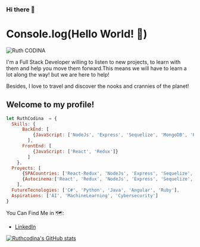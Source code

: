 ### Hi there 👋
# Console.log(Hello World! 💛)
![Ruth CODINA](https://user-images.githubusercontent.com/78045339/124202255-95a1db80-da9f-11eb-82e9-0b8e66db0c85.gif)

I'm a Full Stack Developer willing to listen to new projects, to learn with them and help you move them forward.This means we will have to learn a lot along the way! but we are here to help!

Besides, I love to travel and discover the nooks and crannies of the planet!

## Welcome to my profile!
```js
let RuthCodina  = {
  Skills: {
      BackEnd: [
          {JavaScript: ['NodeJs', 'Express', 'Sequelize', 'MongoDB', 'PostgreSQL']}
        ],
      FrontEnd: [
          {JavaScript: ['React', 'Redux']}
        ]
    },
  Proyects: [
      {SPACountries: ['React-Redux', 'NodeJs', 'Express', 'Sequelize','PostgreSQL']},
      {Autocinema:['React', 'Redux', 'NodeJs', 'Express', 'Sequelize', 'Passport']}
    ],
  FutureTecnologies: ['C#', 'Python', 'Java', 'Angular', 'Ruby'],
  Aspirations: ['AI', 'MachineLearning', 'Cybersecurity']
}
```
You Can Find Me in 🗺️:

- [LinkedIn](www.linkedin.com/in/Ruthcodina)

[![Ruthcodina's GitHub stats](https://github-readme-stats.vercel.app/api?username=Ruthcodina)](https://github.com/anuraghazra/github-readme-stats)

<!--
**RuthCodina/RuthCodina** is a ✨ _special_ ✨ repository because its `README.md` (this file) appears on your GitHub profile.

Here are some ideas to get you started:

- 🔭 I’m currently working on ...
- 🌱 I’m currently learning ...
- 👯 I’m looking to collaborate on ...
- 🤔 I’m looking for help with ...
- 💬 Ask me about ...
- 📫 How to reach me: ...
- 😄 Pronouns: ...
- ⚡ Fun fact: ...
-->
